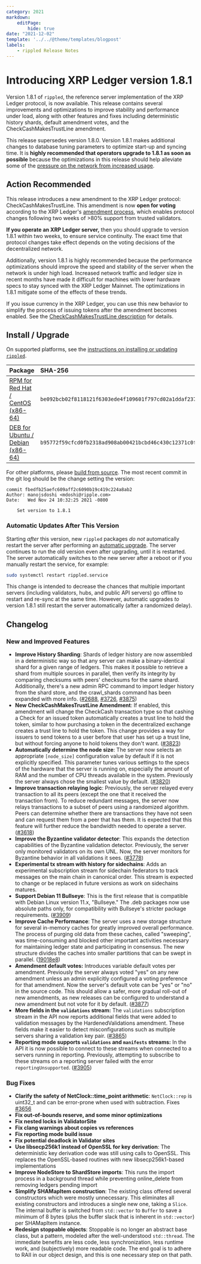 ```yaml
---
category: 2021
markdown:
    editPage:
        hide: true
date: "2021-12-02"
template: '../../@theme/templates/blogpost'
labels:
    - rippled Release Notes
---
```

# Introducing XRP Ledger version 1.8.1

Version 1.8.1 of `rippled`, the reference server implementation of the XRP Ledger protocol, is now available. This release contains several improvements and optimizations to improve stability and performance under load, along with other features and fixes including deterministic history shards, default amendment votes, and the CheckCashMakesTrustLine amendment.

This release supersedes version 1.8.0. Version 1.8.1 makes additional changes to database tuning parameters to optimize start-up and syncing time. It is **highly recommended that operators upgrade to 1.8.1 as soon as possible** because the optimizations in this release should help alleviate some of the [pressure on the network from increased usage](https://dev.to/ripplexdev/update-on-the-xrpl-5f3e).

<!-- BREAK -->

## Action Recommended

This release introduces a new amendment to the XRP Ledger protocol: CheckCashMakesTrustLine. This amendment is now **open for voting** according to the XRP Ledger's [amendment process](https://xrpl.org/amendments.html), which enables protocol changes following two weeks of >80% support from trusted validators.

**If you operate an XRP Ledger server,** then you should upgrade to version 1.8.1 within two weeks, to ensure service continuity. The exact time that protocol changes take effect depends on the voting decisions of the decentralized network.

Additionally, version 1.8.1 is highly recommended because the performance optimizations should improve the speed and stability of the server when the network is under high load. Increased network traffic and ledger size in recent months have made it difficult for machines with lower hardware specs to stay synced with the XRP Ledger Mainnet. The optimizations in 1.8.1 mitigate some of the effects of these trends.

If you issue currency in the XRP Ledger, you can use this new behavior to simplify the process of issuing tokens after the amendment becomes enabled. See the [CheckCashMakesTrustLine description](https://xrpl.org/known-amendments.html#checkcashmakestrustline) for details.


## Install / Upgrade

On supported platforms, see the [instructions on installing or updating `rippled`](https://xrpl.org/install-rippled.html).

| Package | SHA-256 |
|:--------|:--------|
| [RPM for Red Hat / CentOS (x86-64)](https://repos.ripple.com/repos/rippled-rpm/stable/rippled-1.8.1-1.el7.x86_64.rpm) | `be092bcb02f8118121f6303ede4f109601f797cd02a1ddaf237604fd54e0237b` |
| [DEB for Ubuntu / Debian (x86-64)](https://repos.ripple.com/repos/rippled-deb/pool/stable/rippled_1.8.1-1_amd64.deb) | `b95772f59cfcd0fb2318ad908ab00421bcbd46c430c12371c0fc9d6003ed06b3` |

For other platforms, please [build from source](https://github.com/ripple/rippled/tree/master/Builds). The most recent commit in the git log should be the change setting the version:

```text
commit fbedfb25aefc609aff2c6090b19c419c224a8ab2
Author: manojsdoshi <mdoshi@ripple.com>
Date:   Wed Nov 24 10:32:25 2021 -0800

    Set version to 1.8.1
```

### Automatic Updates After This Version

Starting _after_ this version, new `rippled` packages _do not_ automatically restart the server after performing an [automatic upgrade](https://xrpl.org/update-rippled-automatically-on-linux.html). The server continues to run the old version even after upgrading, until it is restarted. The server automatically switches to the new server after a reboot or if you manually restart the service, for example:

```sh
sudo systemctl restart rippled.service
```

This change is intended to decrease the chances that multiple important servers (including validators, hubs, and public API servers) go offline to restart and re-sync at the same time. However, automatic upgrades _to_ version 1.8.1 still restart the server automatically (after a randomized delay).


## Changelog

### New and Improved Features

- **Improve History Sharding**: Shards of ledger history are now assembled in a deterministic way so that any server can make a binary-identical shard for a given range of ledgers. This makes it possible to retrieve a shard from multiple sources in parallel, then verify its integrity by comparing checksums with peers' checksums for the same shard. Additionally, there's a new admin RPC command to import ledger history from the shard store, and the crawl_shards command has been expanded with more info. ([#2688](https://github.com/ripple/rippled/issues/2688), [#3726](https://github.com/ripple/rippled/pull/3726), [#3875](https://github.com/ripple/rippled/pull/3875))
- **New CheckCashMakesTrustLine Amendment**: If enabled, this amendment will change the CheckCash transaction type so that cashing a Check for an issued token automatically creates a trust line to hold the token, similar to how purchasing a token in the decentralized exchange creates a trust line to hold the token. This change provides a way for issuers to send tokens to a user before that user has set up a trust line, but without forcing anyone to hold tokens they don't want. ([#3823](https://github.com/ripple/rippled/pull/3823))
- **Automatically determine the node size**: The server now selects an appropriate `[node_size]` configuration value by default if it is not explicitly specified. This parameter tunes various settings to the specs of the hardware that the server is running on, especially the amount of RAM and the number of CPU threads available in the system. Previously the server always chose the smallest value by default. ([#3820](https://github.com/ripple/rippled/pull/3820))
- **Improve transaction relaying logic**: Previously, the server relayed every transaction to all its peers (except the one that it received the transaction from). To reduce redundant messages, the server now relays transactions to a subset of peers using a randomized algorithm. Peers can determine whether there are transactions they have not seen and can request them from a peer that has them. It is expected that this feature will further reduce the bandwidth needed to operate a server. ([#3618](https://github.com/ripple/rippled/pull/3618))
- **Improve the Byzantine validator detector**: This expands the detection capabilities of the Byzantine validation detector. Previously, the server only monitored validators on its own UNL. Now, the server monitors for Byzantine behavior in all validations it sees. ([#3778](https://github.com/ripple/rippled/pull/3778))
- **Experimental tx stream with history for sidechains**: Adds an experimental subscription stream for sidechain federators to track messages on the main chain in canonical order. This stream is expected to change or be replaced in future versions as work on sidechains matures.
- **Support Debian 11 Bullseye**: This is the first release that is compatible with Debian Linux version 11.x, "Bullseye." The .deb packages now use absolute paths only, for compatibility with Bullseye's stricter package requirements. ([#3909](https://github.com/ripple/rippled/pull/3909))
- **Improve Cache Performance**: The server uses a new storage structure for several in-memory caches for greatly improved overall performance. The process of purging old data from these caches, called "sweeping", was time-consuming and blocked other important activities necessary for maintaining ledger state and participating in consensus. The new structure divides the caches into smaller partitions that can be swept in parallel. ([19018e8](https://github.com/ripple/rippled/commit/19018e895905adfe70030f6c03e7ec8d03f81aef))
- **Amendment default votes:** Introduces variable default votes per amendment. Previously the server always voted "yes" on any new amendment unless an admin explicitly configured a voting preference for that amendment. Now the server's default vote can be "yes" or "no" in the source code. This should allow a safer, more gradual roll-out of new amendments, as new releases can be configured to understand a new amendment but not vote for it by default. ([#3877](https://github.com/ripple/rippled/pull/3877))
- **More fields in the `validations` stream:** The `validations` subscription stream in the API now reports additional fields that were added to validation messages by the HardenedValidations amendment. These fields make it easier to detect misconfigurations such as multiple servers sharing a validation key pair. ([#3865](https://github.com/ripple/rippled/pull/3865))
- **Reporting mode supports `validations` and `manifests` streams:** In the API it is now possible to connect to these streams when connected to a servers running in reporting. Previously, attempting to subscribe to these streams on a reporting server failed with the error `reportingUnsupported`. ([#3905](https://github.com/ripple/rippled/pull/3905))

### Bug Fixes

- **Clarify the safety of NetClock::time_point arithmetic**: `NetClock::rep` is uint32_t and can be error-prone when used with subtraction. Fixes [#3656](https://github.com/ripple/rippled/pull/3656)
- **Fix out-of-bounds reserve, and some minor optimizations**
- **Fix nested locks in ValidatorSite**
- **Fix clang warnings about copies vs references**
- **Fix reporting mode build issue**
- **Fix potential deadlock in Validator sites**
- **Use libsecp256k1 instead of OpenSSL for key derivation**: The deterministic key derivation code was still using calls to OpenSSL. This replaces the OpenSSL-based routines with new libsecp256k1-based implementations
- **Improve NodeStore to ShardStore imports**: This runs the import process in a background thread while preventing online_delete from removing ledgers pending import
- **Simplify SHAMapItem construction**: The existing class offered several constructors which were mostly unnecessary. This eliminates all existing constructors and introduces a single new one, taking a `Slice`. The internal buffer is switched from `std::vector` to `Buffer` to save a minimum of 8 bytes (plus the buffer slack that is inherent in `std::vector`) per SHAMapItem instance.
- **Redesign stoppable objects**: Stoppable is no longer an abstract base class, but a pattern, modeled after the well-understood `std::thread`. The immediate benefits are less code, less synchronization, less runtime work, and (subjectively) more readable code. The end goal is to adhere to RAII in our object design, and this is one necessary step on that path.

